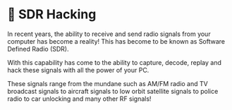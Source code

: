 # 📡 SDR Hacking

In recent years, the ability to receive and send radio signals from your computer has become a reality! This has become to be known as Software Defined Radio (SDR).&#x20;

With this capability has come to the ability to capture, decode, replay and hack these signals with all the power of your PC.&#x20;

These signals range from the mundane such as AM/FM radio and TV broadcast signals to aircraft signals to low orbit satellite signals to police radio to car unlocking and many other RF signals!
